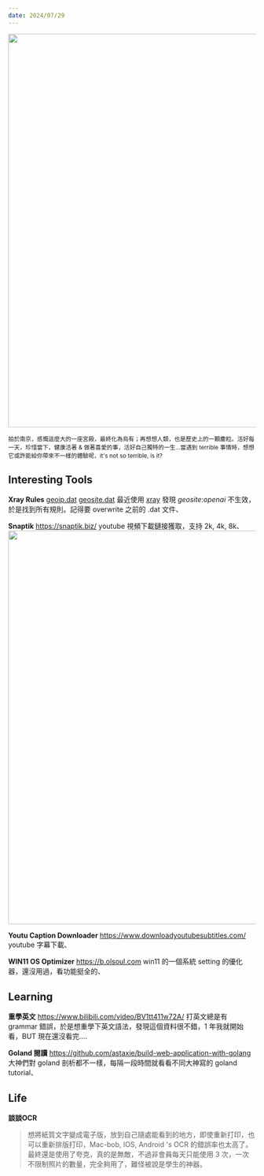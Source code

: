 ```yaml
---
date: 2024/07/29
---
```


<img src="https://gz-blog-storage-1252787757.cos.ap-guangzhou.myqcloud.com/weekly/2024/07/08header.jpg?imageMogr2/format/webp" width="800" />

<small>拍於南京，感慨這麼大的一座宮殿，最終化為烏有；再想想人類，也是歷史上的一顆塵粒。活好每一天，珍惜當下，健康活著 & 做著喜愛的事，活好自己獨特的一生...當遇到 terrible 事情時，想想它或許能給你帶來不一樣的體驗呢，it's not so terrible, is it? </small>

## Interesting Tools

**Xray Rules**
[geoip.dat](https://github.com/Loyalsoldier/geoip/tree/release/text)
[geosite.dat](https://github.com/v2fly/domain-list-community/tree/master/data)
最近使用 [xray](https://github.com/XTLS/Xray-core) 發現 *geosite:openai* 不生效，於是找到所有規則。記得要 overwrite 之前的 .dat 文件、

**Snaptik**
<https://snaptik.biz/>
youtube 視頻下載鏈接獲取，支持 2k, 4k, 8k、
<img src="https://gz-blog-storage-1252787757.cos.ap-guangzhou.myqcloud.com/weekly/2024/07/08toolssnaptik.jpg?imageMogr2/format/webp" width="800" />

**Youtu Caption Downloader**
<https://www.downloadyoutubesubtitles.com/>
youtube 字幕下載、

**WIN11 OS Optimizer**
<https://b.olsoul.com>
win11 的一個系統 setting 的優化器，還沒用過，看功能挺全的、

## Learning

**重學英文**
<https://www.bilibili.com/video/BV1tt411w72A/>
打英文總是有 grammar 錯誤，於是想重學下英文語法，發現這個資料很不錯，1 年我就開始看，BUT 現在還沒看完....

**Goland 閱讀**
<https://github.com/astaxie/build-web-application-with-golang>
大神們對 goland 剖析都不一樣，每隔一段時間就看看不同大神寫的 goland tutorial、

## Life

**談談OCR**
> 想將紙質文字變成電子版，放到自己隨處能看到的地方，即使重新打印，也可以重新排版打印，Mac-bob, IOS, Android 's OCR 的錯誤率也太高了。最終還是使用了夸克，真的是無敵，不過非會員每天只能使用 3 次，一次不限制照片的數量，完全夠用了，難怪被說是學生的神器。